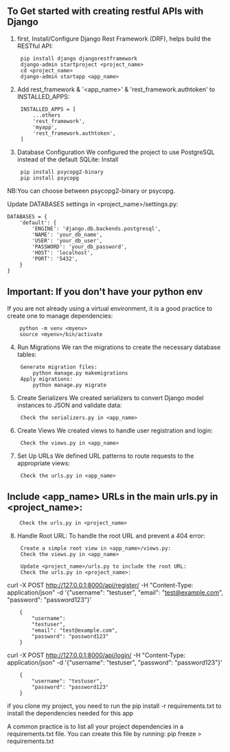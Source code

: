 ## To Get started with creating restful APIs with Django

1. first, Install/Configure Django Rest Framework (DRF), helps build the RESTful API:

        pip install django djangorestframework
        django-admin startproject <project_name>
        cd <project_name>
        django-admin startapp <app_name>

2. Add rest_framework & '<app_name>' & 'rest_framework.authtoken'  to INSTALLED_APPS:

        INSTALLED_APPS = [
            ...others
            'rest_framework',
            'myapp',
            'rest_framework.authtoken',
        ]

3. Database Configuration
We configured the project to use PostgreSQL instead of the default SQLite:
Install 

        pip install psycopg2-binary
        pip install psycopg

NB:You can choose between psycopg2-binary or psycopg.

Update DATABASES settings in  <project_name>/settings.py:

    DATABASES = {
        'default': {
            'ENGINE': 'django.db.backends.postgresql',
            'NAME': 'your_db_name',
            'USER': 'your_db_user',
            'PASSWORD': 'your_db_password',
            'HOST': 'localhost',
            'PORT': '5432',
        }
    }

## Important: If you don't have your python env 
If you are not already using a virtual environment, it is a good practice to create one to manage dependencies:

        python -m venv <myenv>
        source <myenv>/bin/activate

4. Run Migrations
We ran the migrations to create the necessary database tables:

        Generate migration files: 
            python manage.py makemigrations
        Apply migrations: 
            python manage.py migrate

5. Create Serializers
We created serializers to convert Django model instances to JSON and validate data:

        Check the serializers.py in <app_name> 

6. Create Views
We created views to handle user registration and login:

        Check the views.py in <app_name>

7. Set Up URLs
We defined URL patterns to route requests to the appropriate views:

        Check the urls.py in <app_name>

## Include <app_name> URLs in the main urls.py in <project_name>:
        Check the urls.py in <project_name>

8. Handle Root URL: To handle the root URL and prevent a 404 error:

        Create a simple root view in <app_name>/views.py:
        Check the views.py in <app_name>

        Update <project_name>/urls.py to include the root URL:
        Check the urls.py in <project_name>:


curl -X POST http://127.0.0.1:8000/api/register/ -H "Content-Type: application/json" -d '{"username": "testuser", "email": "test@example.com", "password": "password123"}'

        {
            "username": 
            "testuser", 
            "email": "test@example.com", 
            "password": "password123"
        }


curl -X POST http://127.0.0.1:8000/api/login/ -H "Content-Type: application/json" -d '{"username": "testuser", "password": "password123"}'

        {
            "username": "testuser", 
            "password": "password123"
        }


if you clone my project, you need to run the
        pip install -r requirements.txt
to install the dependencies needed for this app

A common practice is to list all your project dependencies 
in a requirements.txt file. You can create this file by running:
        pip freeze > requirements.txt
